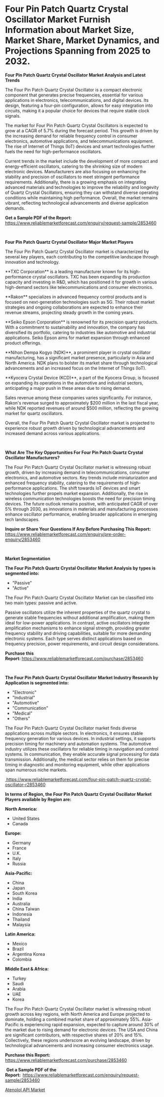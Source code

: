 <p><h1>Four Pin Patch Quartz Crystal Oscillator Market Furnish Information about Market Size, Market Share, Market Dynamics, and Projections Spanning from 2025 to 2032.</h1></p><p><strong>Four Pin Patch Quartz Crystal Oscillator Market Analysis and Latest Trends</strong></p>
<p><p>The Four Pin Patch Quartz Crystal Oscillator is a compact electronic component that generates precise frequencies, essential for various applications in electronics, telecommunications, and digital devices. Its design, featuring a four-pin configuration, allows for easy integration into circuits, making it a popular choice for devices that require stable clock signals.</p><p>The market for Four Pin Patch Quartz Crystal Oscillators is expected to grow at a CAGR of 5.7% during the forecast period. This growth is driven by the increasing demand for reliable frequency control in consumer electronics, automotive applications, and telecommunications equipment. The rise of Internet of Things (IoT) devices and smart technologies further fuels the need for high-performance oscillators.</p><p>Current trends in the market include the development of more compact and energy-efficient oscillators, catering to the shrinking size of modern electronic devices. Manufacturers are also focusing on enhancing the stability and precision of oscillators to meet stringent performance requirements. Additionally, there is a growing emphasis on integrating advanced materials and technologies to improve the reliability and longevity of Quartz Crystal Oscillators, ensuring they can withstand diverse operating conditions while maintaining high performance. Overall, the market remains vibrant, reflecting technological advancements and diverse application demands.</p></p>
<p><strong>Get a Sample PDF of the Report:&nbsp;</strong> <a href="https://www.reliablemarketforecast.com/enquiry/request-sample/2853460?utm_campaign=3381&utm_medium=2&utm_source=Github&utm_content=ia&utm_term=12032025&utm_id=four-pin-patch-quartz-crystal-oscillator">https://www.reliablemarketforecast.com/enquiry/request-sample/2853460</a></p>
<p>&nbsp;</p>
<p><strong>Four Pin Patch Quartz Crystal Oscillator Major Market Players</strong></p>
<p><p>The Four Pin Patch Quartz Crystal Oscillator market is characterized by several key players, each contributing to the competitive landscape through innovation and technology.</p><p>**TXC Corporation** is a leading manufacturer known for its high-performance crystal oscillators. TXC has been expanding its production capacity and investing in R&D, which has positioned it for growth in various high-demand sectors like telecommunications and consumer electronics.</p><p>**Rakon** specializes in advanced frequency control products and is focused on next-generation technologies such as 5G. Their robust market strategies and ongoing collaborations are expected to enhance their revenue streams, projecting steady growth in the coming years.</p><p>**Seiko Epson Corporation** is renowned for its precision quartz products. With a commitment to sustainability and innovation, the company has diversified its portfolio, catering to industries like automotive and industrial applications. Seiko Epson aims for market expansion through enhanced product offerings.</p><p>**Nihon Dempa Kogyo (NDK)**, a prominent player in crystal oscillator manufacturing, has a significant market presence, particularly in Asia and North America. NDK plans to bolster its market share through technological advancements and an increased focus on the Internet of Things (IoT).</p><p>**Kyocera Crystal Device (KCD)**, a part of the Kyocera Group, is focused on expanding its operations in the automotive and industrial sectors, anticipating a major push in these areas due to rising demand.</p><p>Sales revenue among these companies varies significantly. For instance, Rakon's revenue surged to approximately $200 million in the last fiscal year, while NDK reported revenues of around $500 million, reflecting the growing market for quartz oscillators.</p><p>Overall, the Four Pin Patch Quartz Crystal Oscillator market is projected to experience robust growth driven by technological advancements and increased demand across various applications.</p></p>
<p>&nbsp;</p>
<p><strong>What Are The Key Opportunities For Four Pin Patch Quartz Crystal Oscillator Manufacturers?</strong></p>
<p><p>The Four Pin Patch Quartz Crystal Oscillator market is witnessing robust growth, driven by increasing demand in telecommunications, consumer electronics, and automotive sectors. Key trends include miniaturization and enhanced frequency stability, catering to the requirements of high-performance applications. The shift towards IoT devices and smart technologies further propels market expansion. Additionally, the rise in wireless communication technologies boosts the need for precision timing devices. The future outlook remains positive, with anticipated CAGR of over 5% through 2030, as innovations in materials and manufacturing processes enhance oscillator performance, enabling broader applications in emerging tech landscapes.</p></p>
<p><strong>Inquire or Share Your Questions If Any Before Purchasing This Report:</strong> <a href="https://www.reliablemarketforecast.com/enquiry/pre-order-enquiry/2853460?utm_campaign=3381&utm_medium=2&utm_source=Github&utm_content=ia&utm_term=12032025&utm_id=four-pin-patch-quartz-crystal-oscillator">https://www.reliablemarketforecast.com/enquiry/pre-order-enquiry/2853460</a></p>
<p>&nbsp;</p>
<p><strong>Market Segmentation</strong></p>
<p><strong>The Four Pin Patch Quartz Crystal Oscillator Market Analysis by types is segmented into:</strong></p>
<p><ul><li>"Passive"</li><li>"Active"</li></ul></p>
<p><p>The Four Pin Patch Quartz Crystal Oscillator Market can be classified into two main types: passive and active. </p><p>Passive oscillators utilize the inherent properties of the quartz crystal to generate stable frequencies without additional amplification, making them ideal for low-power applications. In contrast, active oscillators integrate amplification mechanisms to enhance signal strength, providing greater frequency stability and driving capabilities, suitable for more demanding electronic systems. Each type serves distinct applications based on frequency precision, power requirements, and circuit design considerations.</p></p>
<p><strong>Purchase this Report:&nbsp;</strong><a href="https://www.reliablemarketforecast.com/purchase/2853460?utm_campaign=3381&utm_medium=2&utm_source=Github&utm_content=ia&utm_term=12032025&utm_id=four-pin-patch-quartz-crystal-oscillator">https://www.reliablemarketforecast.com/purchase/2853460</a></p>
<p>&nbsp;</p>
<p><strong>The Four Pin Patch Quartz Crystal Oscillator Market Industry Research by Application is segmented into:</strong></p>
<p><ul><li>"Electronic"</li><li>"Industrial"</li><li>"Automotive"</li><li>"Communication"</li><li>"Medical"</li><li>"Others"</li></ul></p>
<p><p>The Four Pin Patch Quartz Crystal Oscillator market finds diverse applications across multiple sectors. In electronics, it ensures stable frequency generation for various devices. In industrial settings, it supports precision timing for machinery and automation systems. The automotive industry utilizes these oscillators for reliable timing in navigation and control systems. In communication, they enable accurate signal processing for data transmission. Additionally, the medical sector relies on them for precise timing in diagnostic and monitoring equipment, while other applications span numerous niche markets.</p></p>
<p><a href="https://www.reliablemarketforecast.com/four-pin-patch-quartz-crystal-oscillator-r2853460?utm_campaign=3381&utm_medium=2&utm_source=Github&utm_content=ia&utm_term=12032025&utm_id=four-pin-patch-quartz-crystal-oscillator">&nbsp;https://www.reliablemarketforecast.com/four-pin-patch-quartz-crystal-oscillator-r2853460</a></p>
<p><strong>In terms of Region, the Four Pin Patch Quartz Crystal Oscillator Market Players available by Region are:</strong></p>
<p>
    <p> <strong> North America: </strong>
        <ul>
            <li>United States</li>
            <li>Canada</li>
        </ul>
        </p> 
    <p> <strong> Europe: </strong>
        <ul>
            <li>Germany</li>
            <li>France</li>
            <li>U.K.</li>
            <li>Italy</li>
            <li>Russia</li>
        </ul>
        </p> 
    <p> <strong> Asia-Pacific: </strong>
        <ul>
            <li>China</li>
            <li>Japan</li>
            <li>South Korea</li>
            <li>India</li>
            <li>Australia</li>
            <li>China Taiwan</li>
            <li>Indonesia</li>
            <li>Thailand</li>
            <li>Malaysia</li>
        </ul>
        </p> 
    <p> <strong> Latin America: </strong>
        <ul>
            <li>Mexico</li>
            <li>Brazil</li>
            <li>Argentina Korea</li>
            <li>Colombia</li>
        </ul>
        </p> 
    <p> <strong> Middle East & Africa: </strong>
        <ul>
            <li>Turkey</li>
            <li>Saudi</li>
            <li>Arabia</li>
            <li>UAE</li>
            <li>Korea</li>
        </ul>
    </p>
    </p>
<p><p>The Four Pin Patch Quartz Crystal Oscillator market is witnessing robust growth across key regions, with North America and Europe projected to dominate, holding a combined market share of approximately 55%. Asia-Pacific is experiencing rapid expansion, expected to capture around 30% of the market due to rising demand for electronic devices. The USA and China are significant contributors, with respective shares of 20% and 15%. Collectively, these regions underscore an evolving landscape, driven by technological advancements and increasing consumer electronics usage.</p></p>
<p><strong>Purchase this Report: </strong><a href="https://www.reliablemarketforecast.com/purchase/2853460?utm_campaign=3381&utm_medium=2&utm_source=Github&utm_content=ia&utm_term=12032025&utm_id=four-pin-patch-quartz-crystal-oscillator">https://www.reliablemarketforecast.com/purchase/2853460</a></p>
<p>&nbsp;<strong>Get a Sample PDF of the Report:&nbsp;&nbsp;</strong><a href="https://www.reliablemarketforecast.com/enquiry/request-sample/2853460?utm_campaign=3381&utm_medium=2&utm_source=Github&utm_content=ia&utm_term=12032025&utm_id=four-pin-patch-quartz-crystal-oscillator">https://www.reliablemarketforecast.com/enquiry/request-sample/2853460</a></p>
<p><strong></strong></p>
<p><p><a href="https://github.com/biandnikelrs/Market-Research-Report-List-1/blob/main/atenolol-api-market.md?utm_campaign=3381&utm_medium=2&utm_source=Github&utm_content=ia&utm_term=12032025&utm_id=four-pin-patch-quartz-crystal-oscillator">Atenolol API Market</a></p></p>